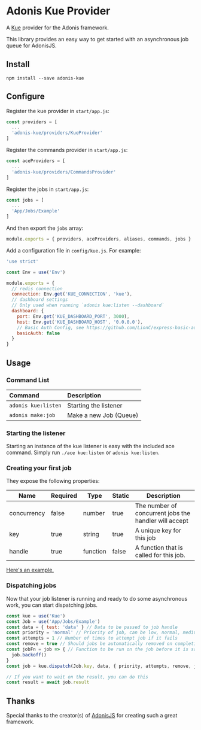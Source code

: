 # Adonis Kue Provider

A [Kue](https://github.com/Automattic/kue) provider for the Adonis framework.

This library provides an easy way to get started with an asynchronous job queue for AdonisJS.

## Install

```
npm install --save adonis-kue
```

## Configure

Register the kue provider in `start/app.js`:

```javascript
const providers = [
  ...
  'adonis-kue/providers/KueProvider'
]
```

Register the commands provider in `start/app.js`:

```javascript
const aceProviders = [
  ...
  'adonis-kue/providers/CommandsProvider'
]
```

Register the jobs in `start/app.js`:

```javascript
const jobs = [
  ...
  'App/Jobs/Example'
]
```

And then export the `jobs` array:

```js
module.exports = { providers, aceProviders, aliases, commands, jobs }
```

Add a configuration file in `config/kue.js`. For example:

```javascript
'use strict'

const Env = use('Env')

module.exports = {
  // redis connection
  connection: Env.get('KUE_CONNECTION', 'kue'),
  // dashboard settings
  // Only used when running `adonis kue:listen --dashboard`
  dashboard: {
    port: Env.get('KUE_DASHBOARD_PORT', 3000),
    host: Env.get('KUE_DASHBOARD_HOST', '0.0.0.0'),
    // Basic Auth Config, see https://github.com/LionC/express-basic-auth#readme
    basicAuth: false
  }
}
```

## Usage

### Command List
Command               | Description
:---------------------|:-----------
 `adonis kue:listen`  | Starting the listener
 `adonis make:job`    | Make a new Job (Queue)

### Starting the listener

Starting an instance of the kue listener is easy with the included ace command. Simply run `./ace kue:listen` or `adonis kue:listen`.

### Creating your first job


They expose the following properties:

| Name        | Required | Type      | Static | Description                                           |
|-------------|----------|-----------|--------|-------------------------------------------------------|
| concurrency | false    | number    | true   | The number of concurrent jobs the handler will accept |
| key         | true     | string    | true   | A unique key for this job                             |
| handle      | true     | function  | false  | A function that is called for this job.               |

[Here's an example.](examples/app/Jobs/Example.js)

### Dispatching jobs

Now that your job listener is running and ready to do some asynchronous work, you can start dispatching jobs.

```javascript
const kue = use('Kue')
const Job = use('App/Jobs/Example')
const data = { test: 'data' } // Data to be passed to job handle
const priority = 'normal' // Priority of job, can be low, normal, medium, high or critical
const attempts = 1 // Number of times to attempt job if it fails
const remove = true // Should jobs be automatically removed on completion
const jobFn = job => { // Function to be run on the job before it is saved
  job.backoff()
}
const job = kue.dispatch(Job.key, data, { priority, attempts, remove, jobFn })

// If you want to wait on the result, you can do this
const result = await job.result
```

## Thanks

Special thanks to the creator(s) of [AdonisJS](http://adonisjs.com/) for creating such a great framework.
